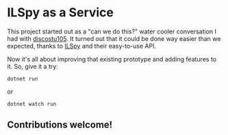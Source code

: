 # ILSpy as a Service

This project started out as a "can we do this?" water cooler conversation I had with [discostu105](https://github.com/discostu105).
It turned out that it could be done way easier than we expected, thanks to [ILSpy](https://github.com/icsharpcode/ILSpy) and their
easy-to-use API.

Now it's all about improving that existing prototype and adding features to it.
So, give it a try: 

`dotnet run`

or

`dotnet watch run`

## Contributions welcome!
